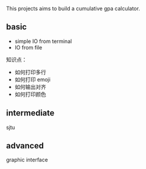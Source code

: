 This projects aims to build a cumulative gpa calculator.

## basic
- simple IO from terminal
- IO from file

知识点：
- 如何打印多行
- 如何打印 emoji
- 如何输出对齐
- 如何打印颜色



## intermediate

sjtu

## advanced

graphic interface